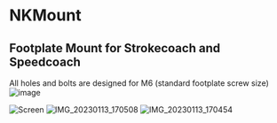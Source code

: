 # NKMount 
## Footplate Mount for Strokecoach and Speedcoach
All holes and bolts are designed for M6 (standard footplate screw size)![image](https://user-images.githubusercontent.com/64269332/212560173-478e21f6-9177-4103-8ea7-2eb894817f65.png)

![Screen](https://user-images.githubusercontent.com/64269332/212378608-c598fd0b-91d8-4d33-b187-0c2aab11ff62.png)
![IMG_20230113_170508](https://user-images.githubusercontent.com/64269332/212379286-c45c4c01-92ba-4b2f-a90a-c8031618dc5e.jpg)
![IMG_20230113_170454](https://user-images.githubusercontent.com/64269332/212379295-cd787e3f-6411-4143-923f-78cacc79359d.jpg)
